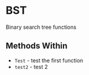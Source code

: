 # BST

Binary search tree functions

## Methods Within
- `Test` - test the first function
- `test2` - test 2